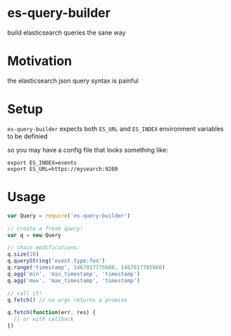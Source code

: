 # es-query-builder
build elasticsearch queries the sane way

# Motivation

the elasticsearch json query syntax is painful


# Setup

`es-query-builder` expects both `ES_URL` and `ES_INDEX` environment variables to be definied 

so you may have a config file that looks something like:

```
export ES_INDEX=events
export ES_URL=https://mysearch:9200
```

# Usage

```js
var Query = require('es-query-builder')

// create a fresh query:
var q = new Query

// chain modifications:
q.size(10) 
q.queryString('event.type:foo')
q.range('timestamp', 1467817775660, 1467817785860)
q.agg('min', 'min_timestamp', 'timestamp')
q.agg('max', 'max_timestamp', 'timestamp')

// call it!
q.fetch() // no args returns a promise

q.fetch(function(err, res) {
  // or with callback 
})
```